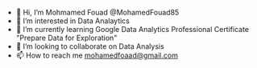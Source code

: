 - 👋 Hi, I’m Mohmamed Fouad @MohamedFouad85
- 👀 I’m interested in Data Analaytics
- 🌱 I’m currently learning Google Data Analytics Professional Certificate "Prepare Data for Exploration"
- 💞️ I’m looking to collaborate on Data Analysis
- 📫 How to reach me mohamedfoaad@gmail.com

<!---
MohamedFouad85/MohamedFouad85 is a ✨ special ✨ repository because its `README.md` (this file) appears on your GitHub profile.
You can click the Preview link to take a look at your changes.
--->
